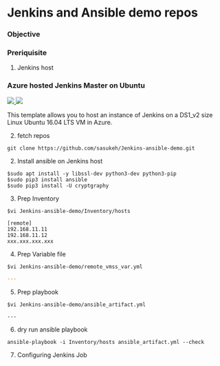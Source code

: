 # Jenkins and Ansible demo repos

### Objective


### Preriquisite
1. Jenkins host

### Azure hosted Jenkins Master on Ubuntu 

<a href="https://portal.azure.com/#create/Microsoft.Template/uri/https%3A%2F%2Fraw.githubusercontent.com%2FAzure%2Fazure-quickstart-templates%2Fmaster%2F101-jenkins%2Fazuredeploy.json" target="_blank">
    <img src="http://azuredeploy.net/deploybutton.png"/>
</a>
<a href="http://armviz.io/#/?load=https%3A%2F%2Fraw.githubusercontent.com%2FAzure%2Fazure-quickstart-templates%2Fmaster%2F101-jenkins%2Fazuredeploy.json" target="_blank">
    <img src="http://armviz.io/visualizebutton.png"/>
</a>

This template allows you to host an instance of Jenkins on a DS1_v2 size Linux Ubuntu 16.04 LTS VM in Azure.

2. fetch repos
```
git clone https://github.com/sasukeh/Jenkins-ansible-demo.git
```

2. Install ansible on Jenkins host
```
$sudo apt install -y libssl-dev python3-dev python3-pip
$sudo pip3 install ansible
$sudo pip3 install -U cryptgraphy 
```

3. Prep Inventory
```
$vi Jenkins-ansible-demo/Inventory/hosts
```

```
[remote]
192.168.11.11
192.168.11.12
xxx.xxx.xxx.xxx
```

4. Prep Variable file
```
$vi Jenkins-ansible-demo/remote_vmss_var.yml
```

```remote_vmss_var.yml
---

```

5. Prep playbook
```
$vi Jenkins-ansible-demo/ansible_artifact.yml
```

```
---

```

6. dry run ansible playbook
```
ansible-playbook -i Inventory/hosts ansible_artifact.yml --check
```
7. Configuring Jenkins Job
